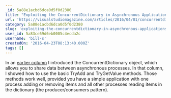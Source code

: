 ```yaml
---
_id: 5a88e1acbd6dca0d5f0d2380
title: "Exploiting the ConcurrentDictionary in Asynchronous Applications"
url: 'https://visualstudiomagazine.com/articles/2016/04/01/concurrentdictionary.aspx'
category: 5a88e1acbd6dca0d5f0d2380
slug: 'exploiting-the-concurrentdictionary-in-asynchronous-applications'
user_id: 5a83ce59d6eb0005c4ecda2c
username: 'bill-s'
createdOn: '2016-04-23T08:13:40.000Z'
tags: []
---
```


In an <a href="https://visualstudiomagazine.com/articles/2016/03/01/sharing-information-between-asynchronous-processes.aspx" target="_blank">earlier column</a> I introduced the ConcurrentDictionary object, which allows you to share data between asynchronous processes. In that column, I showed how to use the basic TryAdd and TryGetValue methods. Those methods work well, provided you have a simple application with one process adding or removing items and all other processes reading items in the dictionary (the producer/consumers pattern).
